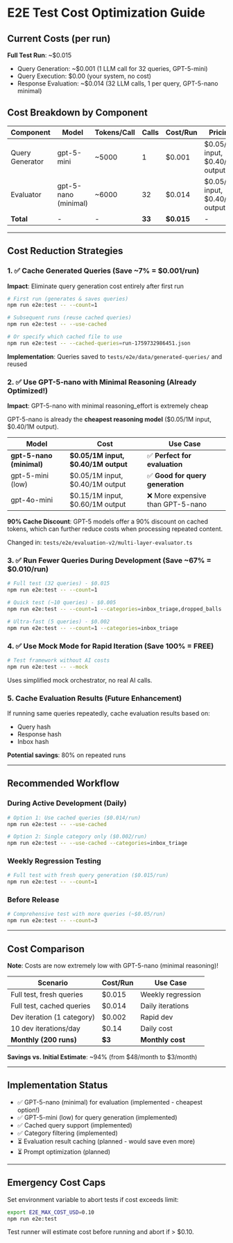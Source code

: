 # E2E Test Cost Optimization Guide

## Current Costs (per run)

**Full Test Run**: ~$0.015
- Query Generation: ~$0.001 (1 LLM call for 32 queries, GPT-5-mini)
- Query Execution: $0.00 (your system, no cost)
- Response Evaluation: ~$0.014 (32 LLM calls, 1 per query, GPT-5-nano minimal)

## Cost Breakdown by Component

| Component | Model | Tokens/Call | Calls | Cost/Run | Pricing |
|-----------|-------|-------------|-------|----------|---------|
| Query Generator | gpt-5-mini | ~5000 | 1 | $0.001 | $0.05/1M input, $0.40/1M output |
| Evaluator | gpt-5-nano (minimal) | ~6000 | 32 | $0.014 | $0.05/1M input, $0.40/1M output |
| **Total** | - | - | **33** | **$0.015** | - |

---

## Cost Reduction Strategies

### 1. ✅ Cache Generated Queries (Save ~7% = $0.001/run)

**Impact**: Eliminate query generation cost entirely after first run

```bash
# First run (generates & saves queries)
npm run e2e:test -- --count=1

# Subsequent runs (reuse cached queries)
npm run e2e:test -- --use-cached

# Or specify which cached file to use
npm run e2e:test -- --cached-queries=run-1759732986451.json
```

**Implementation**: Queries saved to `tests/e2e/data/generated-queries/` and reused

### 2. ✅ Use GPT-5-nano with Minimal Reasoning (Already Optimized!)

**Impact**: GPT-5-nano with minimal reasoning_effort is extremely cheap

GPT-5-nano is already the **cheapest reasoning model** ($0.05/1M input, $0.40/1M output).

| Model | Cost | Use Case |
|-------|------|----------|
| **gpt-5-nano (minimal)** | **$0.05/1M input, $0.40/1M output** | ✅ **Perfect for evaluation** |
| gpt-5-mini (low) | $0.05/1M input, $0.40/1M output | ✅ **Good for query generation** |
| gpt-4o-mini | $0.15/1M input, $0.60/1M output | ❌ More expensive than GPT-5-nano |

**90% Cache Discount**: GPT-5 models offer a 90% discount on cached tokens, which can further reduce costs when processing repeated content.

Changed in: `tests/e2e/evaluation-v2/multi-layer-evaluator.ts`

### 3. ✅ Run Fewer Queries During Development (Save ~67% = $0.010/run)

```bash
# Full test (32 queries) - $0.015
npm run e2e:test -- --count=1

# Quick test (~10 queries) - $0.005
npm run e2e:test -- --count=1 --categories=inbox_triage,dropped_balls

# Ultra-fast (5 queries) - $0.002
npm run e2e:test -- --count=1 --categories=inbox_triage
```

### 4. ✅ Use Mock Mode for Rapid Iteration (Save 100% = FREE)

```bash
# Test framework without AI costs
npm run e2e:test -- --mock
```

Uses simplified mock orchestrator, no real AI calls.

### 5. Cache Evaluation Results (Future Enhancement)

If running same queries repeatedly, cache evaluation results based on:
- Query hash
- Response hash
- Inbox hash

**Potential savings**: 80% on repeated runs

---

## Recommended Workflow

### During Active Development (Daily)
```bash
# Option 1: Use cached queries ($0.014/run)
npm run e2e:test -- --use-cached

# Option 2: Single category only ($0.002/run)
npm run e2e:test -- --use-cached --categories=inbox_triage
```

### Weekly Regression Testing
```bash
# Full test with fresh query generation ($0.015/run)
npm run e2e:test -- --count=1
```

### Before Release
```bash
# Comprehensive test with more queries (~$0.05/run)
npm run e2e:test -- --count=3
```

---

## Cost Comparison

**Note**: Costs are now extremely low with GPT-5-nano (minimal reasoning)!

| Scenario | Cost/Run | Use Case |
|----------|----------|----------|
| Full test, fresh queries | $0.015 | Weekly regression |
| Full test, cached queries | $0.014 | Daily iterations |
| Dev iteration (1 category) | $0.002 | Rapid dev |
| 10 dev iterations/day | $0.14 | Daily cost |
| **Monthly (200 runs)** | **$3** | **Monthly cost** |

**Savings vs. Initial Estimate**: ~94% (from $48/month to $3/month)

---

## Implementation Status

- ✅ GPT-5-nano (minimal) for evaluation (implemented - cheapest option!)
- ✅ GPT-5-mini (low) for query generation (implemented)
- ✅ Cached query support (implemented)
- ✅ Category filtering (implemented)
- ⏳ Evaluation result caching (planned - would save even more)
- ⏳ Prompt optimization (planned)

---

## Emergency Cost Caps

Set environment variable to abort tests if cost exceeds limit:

```bash
export E2E_MAX_COST_USD=0.10
npm run e2e:test
```

Test runner will estimate cost before running and abort if > $0.10.
